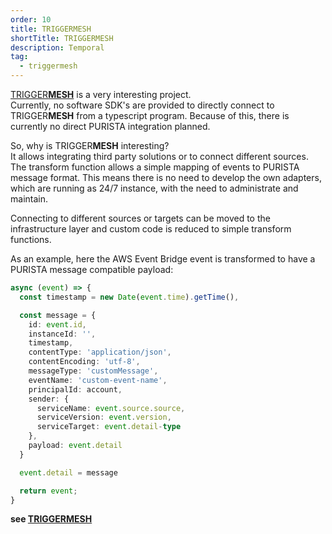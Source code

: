 ```yaml
---
order: 10
title: TRIGGERMESH
shortTitle: TRIGGERMESH
description: Temporal
tag:
  - triggermesh
---
```


[TRIGGER**MESH**](https://www.triggermesh.com) is a very interesting project.  
Currently, no software SDK's are provided to directly connect to TRIGGER**MESH** from a typescript program. Because of this, there is currently no direct PURISTA integration planned.  

So, why is TRIGGER**MESH** interesting?  
It allows integrating third party solutions or to connect different sources. The transform function allows a simple mapping of events to PURISTA message format. This means there is no need to develop the own adapters, which are running as 24/7 instance, with the need to administrate and maintain.

Connecting to different sources or targets can be moved to the infrastructure layer and custom code is reduced to simple transform functions.

As an example, here the AWS Event Bridge event is transformed to have a PURISTA message compatible payload:

```typescript
async (event) => {
  const timestamp = new Date(event.time).getTime(),

  const message = {
    id: event.id,
    instanceId: '',
    timestamp,
    contentType: 'application/json',
    contentEncoding: 'utf-8',
    messageType: 'customMessage',
    eventName: 'custom-event-name',
    principalId: account,
    sender: {
      serviceName: event.source.source,
      serviceVersion: event.version,
      serviceTarget: event.detail-type
    },
    payload: event.detail
  }

  event.detail = message

  return event;
}
```

**see [TRIGGERMESH](https://www.triggermesh.com)**
